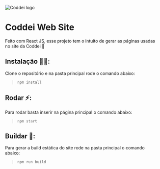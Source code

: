 ![Coddei logo](https://camo.githubusercontent.com/d9f162797a3d1da43367fcdf3ab48c887a527a8f/68747470733a2f2f692e696d6775722e636f6d2f3033624368326c2e706e67)
# Coddei Web Site
Feito com React JS, esse projeto tem o intuito de gerar as páginas usadas no site da Coddei 🌠

## Instalação 👩‍💻:
Clone o repositório e na pasta principal rode o comando abaixo:

>`npm install`

## Rodar ⚡:
Para rodar basta inserir na página principal o comando abaixo:

>`npm start`

## Buildar 🔧:
Para gerar a build estática do site rode na pasta principal o comando abaixo:

>`npm run build`
